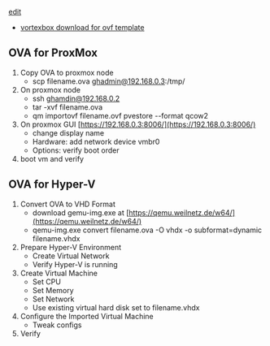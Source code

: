 [edit](https://github.com/2cld/netstack/edit/master/docs/ops/backup/vortexbox/README.md)

- [vortexbox download for ovf template](https://wiki.vortexbox.org/available_images#vortexbox_23_ovf_templates)

## OVA for ProxMox
1. Copy OVA to proxmox node
   - scp filename.ova ghadmin@192.168.0.3:/tmp/
2. On proxmox node
   - ssh ghamdin@192.168.0.2
   - tar -xvf filename.ova
   - qm importovf <vm number> filename.ovf pvestore --format qcow2
3. On proxmox GUI [https://192.168.0.3:8006/](https://192.168.0.3:8006/)
   - change display name
   - Hardware: add network device vmbr0
   - Options: verify boot order
4. boot vm and verify

   
## OVA for Hyper-V
1. Convert OVA to VHD Format
   - download gemu-img.exe at [https://qemu.weilnetz.de/w64/](https://qemu.weilnetz.de/w64/)
   - qemu-img.exe convert filename.ova -O vhdx -o subformat=dynamic filename.vhdx
2. Prepare Hyper-V Environment
   - Create Virtual Network
   - Verify Hyper-V is running
3. Create Virtual Machine
   - Set CPU
   - Set Memory
   - Set Network
   - Use existing virtual hard disk set to filename.vhdx
4. Configure the Imported Virtual Machine
   - Tweak configs
5. Verify
